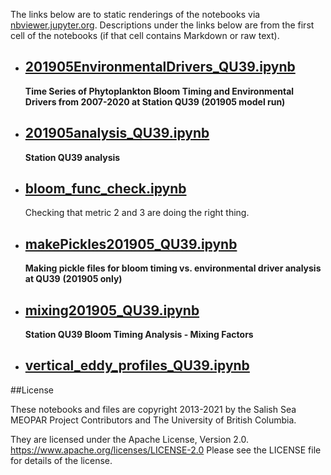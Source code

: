 The links below are to static renderings of the notebooks via
[nbviewer.jupyter.org](https://nbviewer.jupyter.org/).
Descriptions under the links below are from the first cell of the notebooks
(if that cell contains Markdown or raw text).

* ## [201905EnvironmentalDrivers_QU39.ipynb](https://nbviewer.jupyter.org/github/SalishSeaCast/Analysis-Aline/blob/main/notebooks/Bloom_Timing/stationQU39/201905EnvironmentalDrivers_QU39.ipynb)  
    
    **Time Series of Phytoplankton Bloom Timing and Environmental Drivers from 2007-2020 at Station QU39 (201905 model run)**

* ## [201905analysis_QU39.ipynb](https://nbviewer.jupyter.org/github/SalishSeaCast/Analysis-Aline/blob/main/notebooks/Bloom_Timing/stationQU39/201905analysis_QU39.ipynb)  
    
    **Station QU39 analysis**

* ## [bloom_func_check.ipynb](https://nbviewer.jupyter.org/github/SalishSeaCast/Analysis-Aline/blob/main/notebooks/Bloom_Timing/stationQU39/bloom_func_check.ipynb)  
    
    Checking that metric 2 and 3 are doing the right thing.

* ## [makePickles201905_QU39.ipynb](https://nbviewer.jupyter.org/github/SalishSeaCast/Analysis-Aline/blob/main/notebooks/Bloom_Timing/stationQU39/makePickles201905_QU39.ipynb)  
    
    **Making pickle files for bloom timing vs. environmental driver analysis at QU39**
    **(201905 only)**

* ## [mixing201905_QU39.ipynb](https://nbviewer.jupyter.org/github/SalishSeaCast/Analysis-Aline/blob/main/notebooks/Bloom_Timing/stationQU39/mixing201905_QU39.ipynb)  
    
    **Station QU39 Bloom Timing Analysis - Mixing Factors**

* ## [vertical_eddy_profiles_QU39.ipynb](https://nbviewer.jupyter.org/github/SalishSeaCast/Analysis-Aline/blob/main/notebooks/Bloom_Timing/stationQU39/vertical_eddy_profiles_QU39.ipynb)  
    

##License

These notebooks and files are copyright 2013-2021
by the Salish Sea MEOPAR Project Contributors
and The University of British Columbia.

They are licensed under the Apache License, Version 2.0.
https://www.apache.org/licenses/LICENSE-2.0
Please see the LICENSE file for details of the license.
